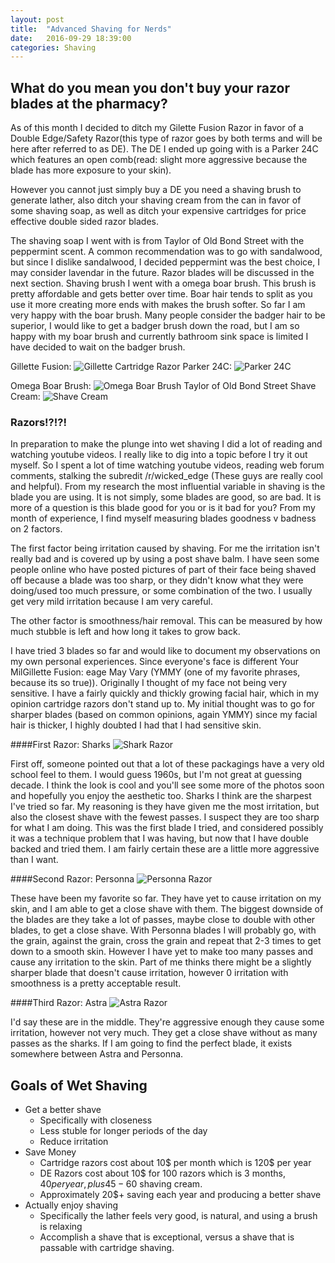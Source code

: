 ```yaml
---
layout: post
title:  "Advanced Shaving for Nerds"
date:   2016-09-29 18:39:00
categories: Shaving
---
```



## What do you mean you don't buy your razor blades at the pharmacy? 

As of this month I decided to ditch my Gilette Fusion Razor in favor of a Double Edge/Safety Razor(this type of razor goes by both terms and will be here after referred to as DE).  The DE I ended up going with is a Parker 24C which features an open comb(read: slight more aggressive because the blade has more exposure to your skin).  

However you cannot just simply buy a DE you need a shaving brush to generate lather, also ditch your shaving cream from the can in favor of some shaving soap, as well as ditch your expensive cartridges for price effective double sided razor blades.  

The shaving soap I went with is from Taylor of Old Bond Street with the peppermint scent.  A common recommendation was to go with sandalwood, but since I dislike sandalwood, I decided peppermint was the best choice, I may consider lavendar in the future. Razor blades will be discussed in the next section.  Shaving brush I went with a omega boar brush.  This brush is pretty affordable and gets better over time.  Boar hair tends to split as you use it more creating more ends with makes the brush softer.  So far I am very happy with the boar brush.  Many people consider the badger hair to be superior, I would like to get a badger brush down the road, but I am so happy with my boar brush and currently bathroom sink space is limited I have decided to wait on the badger brush.  

Gillette Fusion: 
![Gillette Cartridge Razor](/images/gillette.jpg "Gillette Razor")
Parker 24C: 
![Parker 24C](/images/parker24.jpg "Parker 24C")

Omega Boar Brush: 
![Omega Boar Brush](/images/boarbrush.jpg "Omega Boar Brush")
Taylor of Old Bond Street Shave Cream: 
![Shave Cream](/images/shavecream.jpg "Shave Cream")

### Razors!?!?! 

In preparation to make the plunge into wet shaving I did a lot of reading and watching youtube videos.  I really like to dig into a topic before I try it out myself.  So I spent a lot of time watching youtube videos, reading web forum comments, stalking the subredit /r/wicked_edge (These guys are really cool and helpful).  From my research the most influential variable in shaving is the blade you are using.  It is not simply, some blades are good, so are bad.  It is more of a question is this blade good for you or is it bad for you?  From my month of experience, I find myself measuring blades goodness v badness on 2 factors.  

The first factor being irritation caused by shaving.  For me the irritation isn't really bad and is covered up by using a post shave balm.  I have seen some people online who have posted pictures of part of their face being shaved off because a blade was too sharp, or they didn't know what they were doing/used too much pressure, or some combination of the two.  I usually get very mild irritation because I am very careful. 

The other factor is smoothness/hair removal.  This can be measured by how much stubble is left and how long it takes to grow back.  

I have tried 3 blades so far and would like to document my observations on my own personal experiences.  Since everyone's face is different Your MilGillette Fusion: eage May Vary (YMMY (one of my favorite phrases, because its so true)).  Originally I thought of my face not being very sensitive.  I have a fairly quickly and thickly growing facial hair, which in my opinion cartridge razors don't stand up to.  My initial thought was to go for sharper blades (based on common opinions, again YMMY) since my facial hair is thicker, I highly doubted I had that I had sensitive skin. 

####First Razor: Sharks 
![Shark Razor](/images/sharks.jpg "Shark Razor")

First off, someone pointed out that a lot of these packagings have a very old school feel to them.  I would guess 1960s, but I'm not great at guessing decade.  I think the look is cool and you'll see some more of the photos soon and hopefully you enjoy the aesthetic too.  Sharks I think are the sharpest I've tried so far.  My reasoning is they have given me the most irritation, but also the closest shave with the fewest passes.  I suspect they are too sharp for what I am doing.  This was the first blade I tried, and considered possibly it was a technique problem that I was having, but now that I have double backed and tried them.  I am fairly certain these are a little more aggressive than I want.  

####Second Razor: Personna 
![Personna Razor](/images/personna.jpg "Personna Razor")


These have been my favorite so far.  They have yet to cause irritation on my skin, and I am able to get a close shave with them.  The biggest downside of the blades are they take a lot of passes, maybe close to double with other blades, to get a close shave.  With Personna blades I will probably go, with the grain, against the grain, cross the grain and repeat that 2-3 times to get down to a smooth skin.  However I have yet to make too many passes and cause any irritation to the skin.  Part of me thinks there might be a slightly sharper blade that doesn't cause irritation, however 0 irritation with smoothness is a pretty acceptable result. 

####Third Razor: Astra
![Astra Razor](/images/astra.jpg "Shark Razor")

I'd say these are in the middle.  They're aggressive enough they cause some irritation, however not very much.  They get a close shave without as many passes as the sharks.  If I am going to find the perfect blade, it exists somewhere between Astra and Personna.  


## Goals of Wet Shaving

+ Get a better shave
  * Specifically with closeness 
  * Less stuble for longer periods of the day
  * Reduce irritation
+ Save Money 
  * Cartridge razors cost about 10$ per month which is 120$ per year
  * DE Razors cost about 10$ for 100 razors which is 3 months, $40 per year, plus 45-60$ shaving cream.  
  * Approximately 20$+ saving each year and producing a better shave
+ Actually enjoy shaving
  * Specifically the lather feels very good, is natural, and using a brush is relaxing
  * Accomplish a shave that is exceptional, versus a shave that is passable with cartridge shaving.  





